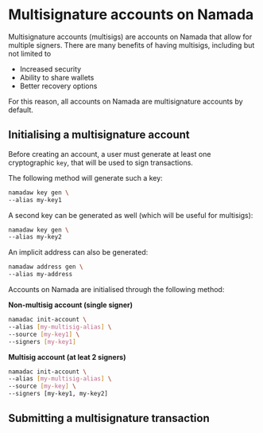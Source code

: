 # Multisignature accounts on Namada

Multisignature accounts (multisigs) are accounts on Namada that allow for multiple signers. There are many benefits of having multisigs, including but not limited to 

- Increased security
- Ability to share wallets
- Better recovery options

For this reason, all accounts on Namada are multisignature accounts by default.

## Initialising a multisignature account

Before creating an account, a user must generate at least one cryptographic `key`, that will be used to sign transactions.

The following method will generate such a key:
```bash
namadaw key gen \
--alias my-key1
```
A second key can be generated as well (which will be useful for multisigs):
```bash
namadaw key gen \
--alias my-key2
```

An implicit address can also be generated:
```bash
namadaw address gen \
--alias my-address
```

Accounts on Namada are initialised through the following method:

**Non-multisig account (single signer)**
```bash
namadac init-account \
--alias [my-multisig-alias] \
--source [my-key1] \
--signers [my-key1]
```

**Multisig account (at leat 2 signers)**
```bash
namadac init-account \
--alias [my-multisig-alias] \
--source [my-key] \
--signers [my-key1, my-key2]
```

## Submitting a multisignature transaction


